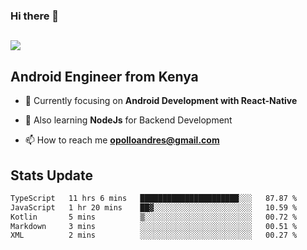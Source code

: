 ### Hi there 👋
<h2 align="left"><img src="https://readme-typing-svg.herokuapp.com?color='blue'&lines=I'm+Andrew+Opollo😊;Welcome+to+my+Github😜"> </h2>

## Android Engineer from Kenya


- 🌱 Currently focusing on **Android Development with React-Native**

- 🔭 Also learning **NodeJs** for Backend Development

- 📫 How to reach me **opolloandres@gmail.com**


## Stats Update
<!--START_SECTION:waka-->

```txt
TypeScript   11 hrs 6 mins   ██████████████████████░░░   87.87 %
JavaScript   1 hr 20 mins    ██▓░░░░░░░░░░░░░░░░░░░░░░   10.59 %
Kotlin       5 mins          ▒░░░░░░░░░░░░░░░░░░░░░░░░   00.72 %
Markdown     3 mins          ░░░░░░░░░░░░░░░░░░░░░░░░░   00.51 %
XML          2 mins          ░░░░░░░░░░░░░░░░░░░░░░░░░   00.27 %
```

<!--END_SECTION:waka-->


